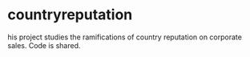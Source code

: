 # countryreputation
his project studies the ramifications of country reputation on corporate sales. Code is shared.
